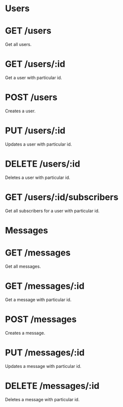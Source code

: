 # Users

# GET /users
Get all users.

# GET /users/:id
Get a user with particular id.

# POST /users
Creates a user.

# PUT /users/:id
Updates a user with particular id.

# DELETE /users/:id
Deletes a user with particular id.

# GET /users/:id/subscribers
Get all subscribers for a user with particular id.

# Messages

# GET /messages
Get all messages.

# GET /messages/:id
Get a message with particular id.

# POST /messages
Creates a message.

# PUT /messages/:id
Updates a message with particular id.

# DELETE /messages/:id
Deletes a message with particular id.